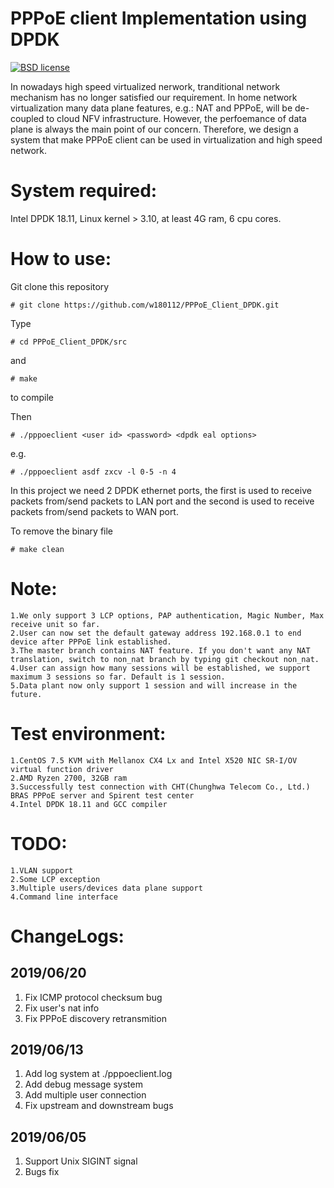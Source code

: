 PPPoE client Implementation using DPDK
======================================

[![BSD license](https://img.shields.io/badge/License-BSD-blue.svg)](https://opensource.org/licenses/BSD-3-Clause)

In nowadays high speed virtualized nerwork, tranditional network mechanism has no longer satisfied our requirement. In home network virtualization many data plane features, e.g.: NAT and PPPoE, will be de-coupled to cloud NFV infrastructure. However, the perfoemance of data plane is always the main point of our concern. Therefore, we design a system that make PPPoE client can be used in virtualization and high speed network.

System required:
================

Intel DPDK 18.11, Linux kernel > 3.10, at least 4G ram, 6 cpu cores.

How to use:
===========

Git clone this repository

	# git clone https://github.com/w180112/PPPoE_Client_DPDK.git

Type 

	# cd PPPoE_Client_DPDK/src

and 

	# make 

to compile

Then 

	# ./pppoeclient <user id> <password> <dpdk eal options>

e.g. 

	# ./pppoeclient asdf zxcv -l 0-5 -n 4

In this project we need 2 DPDK ethernet ports, the first is used to receive packets from/send packets to LAN port and the second is used to receive packets from/send packets to WAN port.

To remove the binary file 

	# make clean 

Note: 
=====
	1.We only support 3 LCP options, PAP authentication, Magic Number, Max receive unit so far.
	2.User can now set the default gateway address 192.168.0.1 to end device after PPPoE link established.
	3.The master branch contains NAT feature. If you don't want any NAT translation, switch to non_nat branch by typing git checkout non_nat.
	4.User can assign how many sessions will be established, we support maximum 3 sessions so far. Default is 1 session.
	5.Data plant now only support 1 session and will increase in the future.

Test environment: 
=================

	1.CentOS 7.5 KVM with Mellanox CX4 Lx and Intel X520 NIC SR-I/OV virtual function driver
	2.AMD Ryzen 2700, 32GB ram
	3.Successfully test connection with CHT(Chunghwa Telecom Co., Ltd.) BRAS PPPoE server and Spirent test center
	4.Intel DPDK 18.11 and GCC compiler

TODO: 
=====

	1.VLAN support
	2.Some LCP exception
	3.Multiple users/devices data plane support
	4.Command line interface

ChangeLogs:
===========

2019/06/20
----------

1. Fix ICMP protocol checksum bug
2. Fix user's nat info 
3. Fix PPPoE discovery retransmition

2019/06/13
----------

1. Add log system at ./pppoeclient.log
2. Add debug message system
3. Add multiple user connection
4. Fix upstream and downstream bugs

2019/06/05
----------

1. Support Unix SIGINT signal
2. Bugs fix
